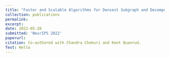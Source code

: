 ```yaml
---
title: "Faster and Scalable Algorithms for Densest Subgraph and Decomposition"
collection: publications
permalink: 
excerpt: 
date: 2022-05-20
submitted: 'NeurIPS 2022'
paperurl: 
citation: Co-authored with Chandra Chekuri and Kent Quanrud. 
Test: Hello
---
```

